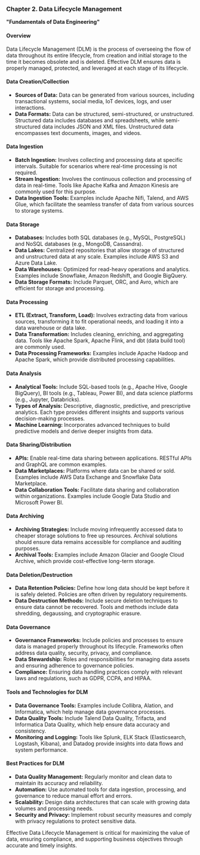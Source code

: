 ### Chapter 2. Data Lifecycle Management
**"Fundamentals of Data Engineering"**

#### Overview
Data Lifecycle Management (DLM) is the process of overseeing the flow of data throughout its entire lifecycle, from creation and initial storage to the time it becomes obsolete and is deleted. Effective DLM ensures data is properly managed, protected, and leveraged at each stage of its lifecycle.

#### Data Creation/Collection
- **Sources of Data:** Data can be generated from various sources, including transactional systems, social media, IoT devices, logs, and user interactions.
- **Data Formats:** Data can be structured, semi-structured, or unstructured. Structured data includes databases and spreadsheets, while semi-structured data includes JSON and XML files. Unstructured data encompasses text documents, images, and videos.

#### Data Ingestion
- **Batch Ingestion:** Involves collecting and processing data at specific intervals. Suitable for scenarios where real-time processing is not required.
- **Stream Ingestion:** Involves the continuous collection and processing of data in real-time. Tools like Apache Kafka and Amazon Kinesis are commonly used for this purpose.
- **Data Ingestion Tools:** Examples include Apache Nifi, Talend, and AWS Glue, which facilitate the seamless transfer of data from various sources to storage systems.

#### Data Storage
- **Databases:** Includes both SQL databases (e.g., MySQL, PostgreSQL) and NoSQL databases (e.g., MongoDB, Cassandra).
- **Data Lakes:** Centralized repositories that allow storage of structured and unstructured data at any scale. Examples include AWS S3 and Azure Data Lake.
- **Data Warehouses:** Optimized for read-heavy operations and analytics. Examples include Snowflake, Amazon Redshift, and Google BigQuery.
- **Data Storage Formats:** Include Parquet, ORC, and Avro, which are efficient for storage and processing.

#### Data Processing
- **ETL (Extract, Transform, Load):** Involves extracting data from various sources, transforming it to fit operational needs, and loading it into a data warehouse or data lake.
- **Data Transformation:** Includes cleaning, enriching, and aggregating data. Tools like Apache Spark, Apache Flink, and dbt (data build tool) are commonly used.
- **Data Processing Frameworks:** Examples include Apache Hadoop and Apache Spark, which provide distributed processing capabilities.

#### Data Analysis
- **Analytical Tools:** Include SQL-based tools (e.g., Apache Hive, Google BigQuery), BI tools (e.g., Tableau, Power BI), and data science platforms (e.g., Jupyter, Databricks).
- **Types of Analysis:** Descriptive, diagnostic, predictive, and prescriptive analytics. Each type provides different insights and supports various decision-making processes.
- **Machine Learning:** Incorporates advanced techniques to build predictive models and derive deeper insights from data.

#### Data Sharing/Distribution
- **APIs:** Enable real-time data sharing between applications. RESTful APIs and GraphQL are common examples.
- **Data Marketplaces:** Platforms where data can be shared or sold. Examples include AWS Data Exchange and Snowflake Data Marketplace.
- **Data Collaboration Tools:** Facilitate data sharing and collaboration within organizations. Examples include Google Data Studio and Microsoft Power BI.

#### Data Archiving
- **Archiving Strategies:** Include moving infrequently accessed data to cheaper storage solutions to free up resources. Archival solutions should ensure data remains accessible for compliance and auditing purposes.
- **Archival Tools:** Examples include Amazon Glacier and Google Cloud Archive, which provide cost-effective long-term storage.

#### Data Deletion/Destruction
- **Data Retention Policies:** Define how long data should be kept before it is safely deleted. Policies are often driven by regulatory requirements.
- **Data Destruction Methods:** Include secure deletion techniques to ensure data cannot be recovered. Tools and methods include data shredding, degaussing, and cryptographic erasure.

#### Data Governance
- **Governance Frameworks:** Include policies and processes to ensure data is managed properly throughout its lifecycle. Frameworks often address data quality, security, privacy, and compliance.
- **Data Stewardship:** Roles and responsibilities for managing data assets and ensuring adherence to governance policies.
- **Compliance:** Ensuring data handling practices comply with relevant laws and regulations, such as GDPR, CCPA, and HIPAA.

#### Tools and Technologies for DLM
- **Data Governance Tools:** Examples include Collibra, Alation, and Informatica, which help manage data governance processes.
- **Data Quality Tools:** Include Talend Data Quality, Trifacta, and Informatica Data Quality, which help ensure data accuracy and consistency.
- **Monitoring and Logging:** Tools like Splunk, ELK Stack (Elasticsearch, Logstash, Kibana), and Datadog provide insights into data flows and system performance.

#### Best Practices for DLM
- **Data Quality Management:** Regularly monitor and clean data to maintain its accuracy and reliability.
- **Automation:** Use automated tools for data ingestion, processing, and governance to reduce manual effort and errors.
- **Scalability:** Design data architectures that can scale with growing data volumes and processing needs.
- **Security and Privacy:** Implement robust security measures and comply with privacy regulations to protect sensitive data.

Effective Data Lifecycle Management is critical for maximizing the value of data, ensuring compliance, and supporting business objectives through accurate and timely insights.